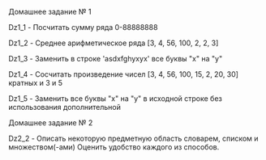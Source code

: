 Домашнее задание № 1

Dz1_1 - Посчитать сумму ряда 0-88888888

Dz1_2 - Среднее арифметическое ряда [3, 4, 56, 100, 2, 2, 3]

Dz1_3 - Заменить в строке 'asdxfghyxyx' все буквы "x" на "y"

Dz1_4 - Сосчитать произведение чисел [3, 4, 56, 100, 15, 2, 20, 30] кратных и 3 и 5

Dz1_5 - Заменить все буквы "x" на "y" в исходной строке без использования дополнительной




Домашнее задание № 2

Dz2_2 - Описать некоторую предметную область словарем, списком и множеством(-ами)
Оценить удобство каждого из способов.


